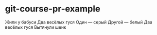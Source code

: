 # git-course-pr-example

<!-- Первому зашедшему: тут странные знаки в коные строки. Надо поправить. И отформатировать тишки как код. Этот комментарий потом убрать -->

Жили у бабуси
Два весёлых гуся
Один — серый 
Другой — белый 
Два весёлых гуся
Вытянули шеик
	
